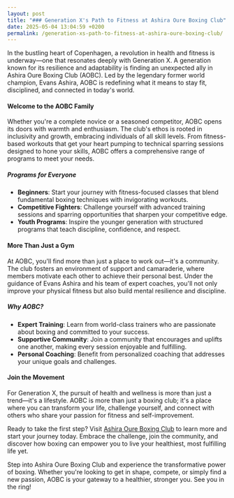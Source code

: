 ```yaml
---
layout: post
title: "### Generation X's Path to Fitness at Ashira Oure Boxing Club"
date: 2025-05-04 13:04:59 +0200
permalink: /generation-xs-path-to-fitness-at-ashira-oure-boxing-club/
---
```



In the bustling heart of Copenhagen, a revolution in health and fitness is underway—one that resonates deeply with Generation X. A generation known for its resilience and adaptability is finding an unexpected ally in Ashira Oure Boxing Club (AOBC). Led by the legendary former world champion, Evans Ashira, AOBC is redefining what it means to stay fit, disciplined, and connected in today's world.

#### Welcome to the AOBC Family

Whether you're a complete novice or a seasoned competitor, AOBC opens its doors with warmth and enthusiasm. The club's ethos is rooted in inclusivity and growth, embracing individuals of all skill levels. From fitness-based workouts that get your heart pumping to technical sparring sessions designed to hone your skills, AOBC offers a comprehensive range of programs to meet your needs.

##### Programs for Everyone

- **Beginners**: Start your journey with fitness-focused classes that blend fundamental boxing techniques with invigorating workouts.
- **Competitive Fighters**: Challenge yourself with advanced training sessions and sparring opportunities that sharpen your competitive edge.
- **Youth Programs**: Inspire the younger generation with structured programs that teach discipline, confidence, and respect.

#### More Than Just a Gym

At AOBC, you'll find more than just a place to work out—it's a community. The club fosters an environment of support and camaraderie, where members motivate each other to achieve their personal best. Under the guidance of Evans Ashira and his team of expert coaches, you'll not only improve your physical fitness but also build mental resilience and discipline.

##### Why AOBC?

- **Expert Training**: Learn from world-class trainers who are passionate about boxing and committed to your success.
- **Supportive Community**: Join a community that encourages and uplifts one another, making every session enjoyable and fulfilling.
- **Personal Coaching**: Benefit from personalized coaching that addresses your unique goals and challenges.

#### Join the Movement

For Generation X, the pursuit of health and wellness is more than just a trend—it's a lifestyle. AOBC is more than just a boxing club; it's a place where you can transform your life, challenge yourself, and connect with others who share your passion for fitness and self-improvement.

Ready to take the first step? Visit [Ashira Oure Boxing Club](https://www.ashiraoure.com/) to learn more and start your journey today. Embrace the challenge, join the community, and discover how boxing can empower you to live your healthiest, most fulfilling life yet.

Step into Ashira Oure Boxing Club and experience the transformative power of boxing. Whether you're looking to get in shape, compete, or simply find a new passion, AOBC is your gateway to a healthier, stronger you. See you in the ring!